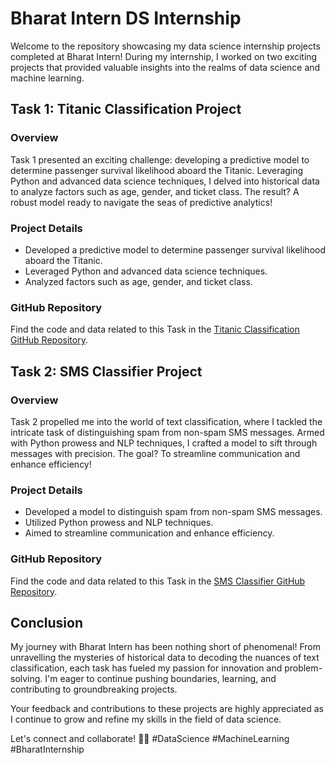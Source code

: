 # Bharat Intern DS Internship

Welcome to the repository showcasing my data science internship projects completed at Bharat Intern! During my internship, I worked on two exciting projects that provided valuable insights into the realms of data science and machine learning.

## Task 1: Titanic Classification Project

### Overview
Task 1 presented an exciting challenge: developing a predictive model to determine passenger survival likelihood aboard the Titanic. Leveraging Python and advanced data science techniques, I delved into historical data to analyze factors such as age, gender, and ticket class. The result? A robust model ready to navigate the seas of predictive analytics!

### Project Details
- Developed a predictive model to determine passenger survival likelihood aboard the Titanic.
- Leveraged Python and advanced data science techniques.
- Analyzed factors such as age, gender, and ticket class.

### GitHub Repository
Find the code and data related to this Task in the [Titanic Classification GitHub Repository](https://github.com/chandanthota75/Bharat-Intern-DS-Internship/tree/main/Task%201).

## Task 2: SMS Classifier Project

### Overview
Task 2 propelled me into the world of text classification, where I tackled the intricate task of distinguishing spam from non-spam SMS messages. Armed with Python prowess and NLP techniques, I crafted a model to sift through messages with precision. The goal? To streamline communication and enhance efficiency!

### Project Details
- Developed a model to distinguish spam from non-spam SMS messages.
- Utilized Python prowess and NLP techniques.
- Aimed to streamline communication and enhance efficiency.

### GitHub Repository
Find the code and data related to this Task in the [SMS Classifier GitHub Repository](https://github.com/chandanthota75/Bharat-Intern-DS-Internship/tree/main/Task%202).

## Conclusion
My journey with Bharat Intern has been nothing short of phenomenal! From unravelling the mysteries of historical data to decoding the nuances of text classification, each task has fueled my passion for innovation and problem-solving. I'm eager to continue pushing boundaries, learning, and contributing to groundbreaking projects.

Your feedback and contributions to these projects are highly appreciated as I continue to grow and refine my skills in the field of data science.

Let's connect and collaborate! 🚀🌟 #DataScience #MachineLearning #BharatInternship
